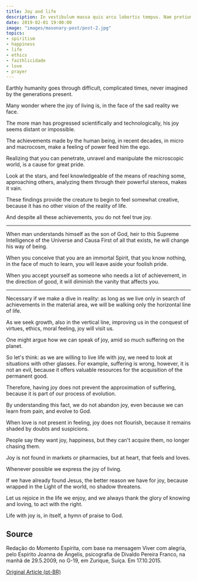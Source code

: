 ```yaml
---
title: Joy and life
description: In vestibulum massa quis arcu lobortis tempus. Nam pretium arcu in odio vulputate luctus.
date: 2019-02-01 19:00:00
image: "images/masonary-post/post-2.jpg"
topics: 
- spiritism
- happiness
- life
- ethics
- faithlicidade
- love
- prayer
---
```


Earthly humanity goes through difficult, complicated times, never imagined by the generations present.

Many wonder where the joy of living is, in the face of the sad reality we face.

The more man has progressed scientifically and technologically, his joy seems distant or impossible.

The achievements made by the human being, in recent decades, in micro and macrocosm, make a feeling of power feed him the ego.

Realizing that you can penetrate, unravel and manipulate the microscopic world, is a cause for great pride.

Look at the stars, and feel knowledgeable of the means of reaching some, approaching others, analyzing them through their powerful stereos, makes it vain.

These findings provide the creature to begin to feel somewhat creative, because it has no other vision of the reality of life.

And despite all these achievements, you do not feel true joy.

*   *   *

When man understands himself as the son of God, heir to this Supreme Intelligence of the Universe and Causa First of all that exists, he will change his way of being.

When you conceive that you are an immortal Spirit, that you know nothing, in the face of much to learn, you will leave aside your foolish pride.

When you accept yourself as someone who needs a lot of achievement, in the direction of good, it will diminish the vanity that affects you.

*   *   *

Necessary if we make a dive in reality: as long as we live only in search of achievements in the material area, we will be walking only the horizontal line of life.

As we seek growth, also in the vertical line, improving us in the conquest of virtues, ethics, moral feeling, joy will visit us.

One might argue how we can speak of joy, amid so much suffering on the planet.

So let's think: as we are willing to live life with joy, we need to look at situations with other glasses. For example, suffering is wrong, however, it is not an evil, because it offers valuable resources for the acquisition of the permanent good.

Therefore, having joy does not prevent the approximation of suffering, because it is part of our process of evolution.

By understanding this fact, we do not abandon joy, even because we can learn from pain, and evolve to God.

When love is not present in feeling, joy does not flourish, because it remains shaded by doubts and suspicions.

People say they want joy, happiness, but they can't acquire them, no longer chasing them.

Joy is not found in markets or pharmacies, but at heart, that feels and loves.

Whenever possible we express the joy of living.

If we have already found Jesus, the better reason we have for joy, because wrapped in the Light of the world, no shadow threatens.

Let us rejoice in the life we enjoy, and we always thank the glory of knowing and loving, to act with the right.

Life with joy is, in itself, a hymn of praise to God.

## Source
Redação do Momento Espírita, com base na mensagem
Viver com alegria, pelo Espírito Joanna de Ângelis,
psicografia de Divaldo Pereira Franco, na manhã de 29.5.2009,
no G-19, em Zurique, Suíça.
Em 17.10.2015.

[Original Article (pt-BR)](http://www.momento.com.br/pt/ler_texto.php?id=4602)


